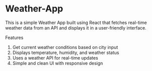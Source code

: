 # Weather-App
This is a simple Weather App built using React that fetches real-time weather data from an API and displays it in a user-friendly interface.

Features 
1. Get current weather conditions based on city input
2. Displays temperature, humidity, and weather status
3. Uses a weather API for real-time updates
4. Simple and clean UI with responsive design
